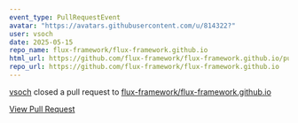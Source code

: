 ```yaml
---
event_type: PullRequestEvent
avatar: "https://avatars.githubusercontent.com/u/814322?"
user: vsoch
date: 2025-05-15
repo_name: flux-framework/flux-framework.github.io
html_url: https://github.com/flux-framework/flux-framework.github.io/pull/152
repo_url: https://github.com/flux-framework/flux-framework.github.io
---
```


<a href='https://github.com/vsoch' target='_blank'>vsoch</a> closed a pull request to <a href='https://github.com/flux-framework/flux-framework.github.io' target='_blank'>flux-framework/flux-framework.github.io</a>

<a href='https://github.com/flux-framework/flux-framework.github.io/pull/152' target='_blank'>View Pull Request</a>